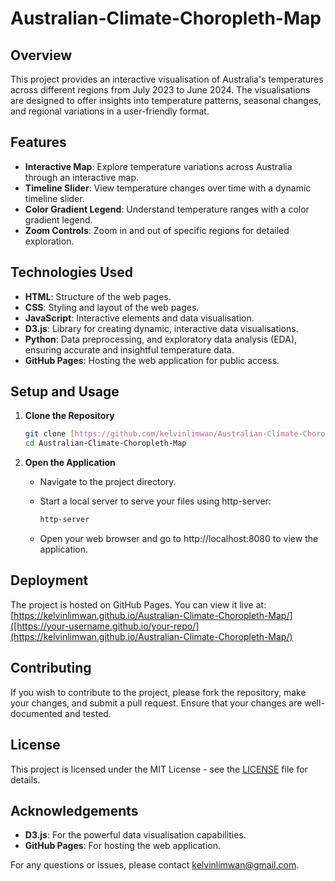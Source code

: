 # Australian-Climate-Choropleth-Map

## Overview

This project provides an interactive visualisation of Australia's temperatures across different regions from July 2023 to June 2024. The visualisations are designed to offer insights into temperature patterns, seasonal changes, and regional variations in a user-friendly format.

## Features

- **Interactive Map**: Explore temperature variations across Australia through an interactive map.
- **Timeline Slider**: View temperature changes over time with a dynamic timeline slider.
- **Color Gradient Legend**: Understand temperature ranges with a color gradient legend.
- **Zoom Controls**: Zoom in and out of specific regions for detailed exploration.

## Technologies Used

- **HTML**: Structure of the web pages.
- **CSS**: Styling and layout of the web pages.
- **JavaScript**: Interactive elements and data visualisation.
- **D3.js**: Library for creating dynamic, interactive data visualisations.
- **Python**: Data preprocessing, and exploratory data analysis (EDA), ensuring accurate and insightful temperature data.
- **GitHub Pages**: Hosting the web application for public access.

## Setup and Usage

1. **Clone the Repository**

   ```bash
   git clone [https://github.com/kelvinlimwan/Australian-Climate-Choropleth-Map.git](https://github.com/kelvinlimwan/Australian-Climate-Choropleth-Map.git)
   cd Australian-Climate-Choropleth-Map
   ```

2. **Open the Application**

   - Navigate to the project directory.
   - Start a local server to serve your files using http-server:

     ```bash
     http-server
     ```

   - Open your web browser and go to http://localhost:8080 to view the application.

## Deployment

The project is hosted on GitHub Pages. You can view it live at: [https://kelvinlimwan.github.io/Australian-Climate-Choropleth-Map/]([https://your-username.github.io/your-repo/](https://kelvinlimwan.github.io/Australian-Climate-Choropleth-Map/)

## Contributing

If you wish to contribute to the project, please fork the repository, make your changes, and submit a pull request. Ensure that your changes are well-documented and tested.

## License

This project is licensed under the MIT License - see the [LICENSE](LICENSE) file for details.

## Acknowledgements

- **D3.js**: For the powerful data visualisation capabilities.
- **GitHub Pages**: For hosting the web application.

For any questions or issues, please contact [kelvinlimwan@gmail.com](kelvinlimwan@gmail.com).
